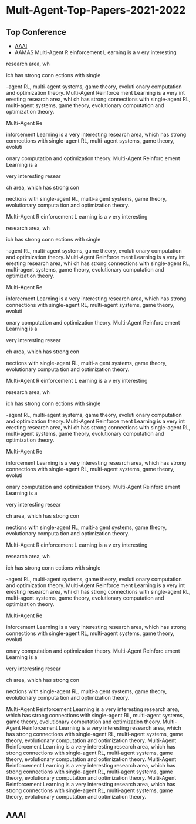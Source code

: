 # Mult-Agent-Top-Papers-2021-2022

## Top Conference
* [AAAI](https://github.com/Huafeng-XU/Mult-Agent-Top-Papers-2021-2022#AAAI)
* AAMAS
Multi-Agent R
einforcement L
earning is a v
ery interesting

research area, wh

ich has strong conn
ections with single

-agent RL, multi-agent systems, game theory, evoluti
onary computation and optimization theory.
Multi-Agent Reinforce
ment Learning is a very int
eresting research area, whi
ch has strong connections with single-agent RL, 
multi-agent systems, game theory, evolutionary computation and optimization theory.

Multi-Agent Re

inforcement Learning is a very interesting 
research area, which has strong connections with single-agent RL, multi-agent systems, game theory, evoluti


onary computation and optimization theory.
Multi-Agent Reinforc
ement Learning is a 


very interesting resear

ch area, which has strong con

nections with single-agent RL, multi-a
gent systems, game theory, evolutionary computa
tion and optimization theory.











Multi-Agent R
einforcement L
earning is a v
ery interesting

research area, wh

ich has strong conn
ections with single

-agent RL, multi-agent systems, game theory, evoluti
onary computation and optimization theory.
Multi-Agent Reinforce
ment Learning is a very int
eresting research area, whi
ch has strong connections with single-agent RL, 
multi-agent systems, game theory, evolutionary computation and optimization theory.

Multi-Agent Re

inforcement Learning is a very interesting 
research area, which has strong connections with single-agent RL, multi-agent systems, game theory, evoluti


onary computation and optimization theory.
Multi-Agent Reinforc
ement Learning is a 


very interesting resear

ch area, which has strong con

nections with single-agent RL, multi-a
gent systems, game theory, evolutionary computa
tion and optimization theory.



















Multi-Agent R
einforcement L
earning is a v
ery interesting

research area, wh

ich has strong conn
ections with single

-agent RL, multi-agent systems, game theory, evoluti
onary computation and optimization theory.
Multi-Agent Reinforce
ment Learning is a very int
eresting research area, whi
ch has strong connections with single-agent RL, 
multi-agent systems, game theory, evolutionary computation and optimization theory.

Multi-Agent Re

inforcement Learning is a very interesting 
research area, which has strong connections with single-agent RL, multi-agent systems, game theory, evoluti


onary computation and optimization theory.
Multi-Agent Reinforc
ement Learning is a 


very interesting resear

ch area, which has strong con

nections with single-agent RL, multi-a
gent systems, game theory, evolutionary computa
tion and optimization theory.















Multi-Agent R
einforcement L
earning is a v
ery interesting

research area, wh

ich has strong conn
ections with single

-agent RL, multi-agent systems, game theory, evoluti
onary computation and optimization theory.
Multi-Agent Reinforce
ment Learning is a very int
eresting research area, whi
ch has strong connections with single-agent RL, 
multi-agent systems, game theory, evolutionary computation and optimization theory.

Multi-Agent Re

inforcement Learning is a very interesting 
research area, which has strong connections with single-agent RL, multi-agent systems, game theory, evoluti


onary computation and optimization theory.
Multi-Agent Reinforc
ement Learning is a 


very interesting resear

ch area, which has strong con

nections with single-agent RL, multi-a
gent systems, game theory, evolutionary computa
tion and optimization theory.
























Multi-Agent Reinforcement Learning is a very interesting research area, which has strong connections with single-agent RL, multi-agent systems, game theory, evolutionary computation and optimization theory.
Multi-Agent Reinforcement Learning is a very interesting research area, which has strong connections with single-agent RL, multi-agent systems, game theory, evolutionary computation and optimization theory.
Multi-Agent Reinforcement Learning is a very interesting research area, which has strong connections with single-agent RL, multi-agent systems, game theory, evolutionary computation and optimization theory.
Multi-Agent Reinforcement Learning is a very interesting research area, which has strong connections with single-agent RL, multi-agent systems, game theory, evolutionary computation and optimization theory.
Multi-Agent Reinforcement Learning is a very interesting research area, which has strong connections with single-agent RL, multi-agent systems, game theory, evolutionary computation and optimization theory.

## AAAI
